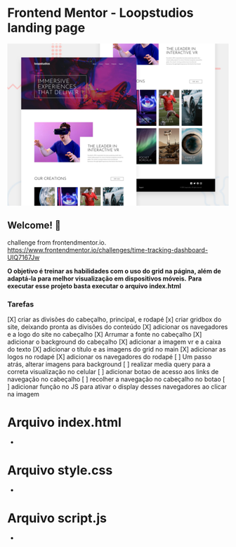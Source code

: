 # Frontend Mentor - Loopstudios landing page

![Design preview for the Loopstudios landing page coding challenge](./design/desktop-preview.jpg)

## Welcome! 👋

challenge from frontendmentor.io. https://www.frontendmentor.io/challenges/time-tracking-dashboard-UIQ7167Jw

**O objetivo é treinar as habilidades com o uso do grid na página, além de adaptá-la para melhor visualização em dispositivos móveis.** 
**Para executar esse projeto basta executar o arquivo index.html**
 ### Tarefas
 [X] criar as divisões do cabeçalho, principal, e rodapé
 [x] criar gridbox do site, deixando pronta as divisões do conteúdo
 [X] adicionar os navegadores e a logo do site no cabeçalho
 [X] Arrumar a fonte no cabeçalho
 [X] adicionar o background do cabeçalho
 [X] adicionar a imagem vr e a caixa do texto
 [X] adicionar o título e as imagens do grid no main
 [X] adicionar as logos no rodapé
 [X] adicionar os navegadores do rodapé
 [ ] Um passo atrás, alterar imagens para background
 [ ] realizar media query para a correta visualização no celular
 [ ] adicionar botao de acesso aos links de navegação no cabeçalho
 [ ] recolher a navegação no cabeçalho no botao
 [ ] adicionar função no JS para ativar o display desses navegadores ao clicar na imagem

 # Arquivo index.html
 * 

 # Arquivo style.css
 * 

 # Arquivo script.js
  * 
